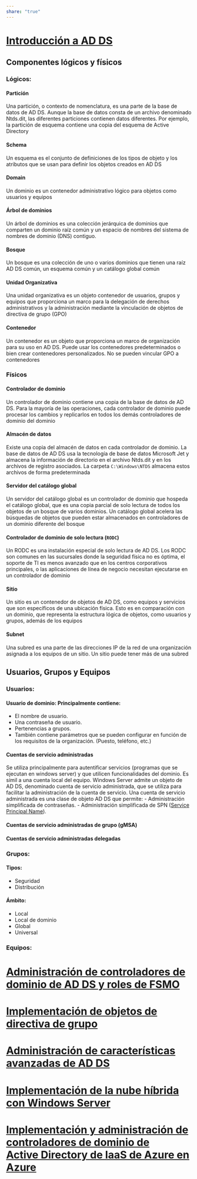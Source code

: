 ```yaml
---
share: "true"
---
```

# [Introducción a AD DS](https://learn.microsoft.com/es-es/training/modules/introduction-to-ad-ds/)
## Componentes lógicos y físicos 
### Lógicos:
#### Partición
Una partición, o contexto de nomenclatura, es una parte de la base de datos de AD DS. Aunque la base de datos consta de un archivo denominado Ntds.dit, las diferentes particiones contienen datos diferentes. Por ejemplo, la partición de esquema contiene una copia del esquema de Active Directory
#### Schema
Un esquema es el conjunto de definiciones de los tipos de objeto y los atributos que se usan para definir los objetos creados en AD DS
#### Domain
Un dominio es un contenedor administrativo lógico para objetos como usuarios y equipos
#### Árbol de dominios
Un árbol de dominios es una colección jerárquica de dominios que comparten un dominio raíz común y un espacio de nombres del sistema de nombres de dominio (DNS) contiguo.
#### Bosque
Un bosque es una colección de uno o varios dominios que tienen una raíz AD DS común, un esquema común y un catálogo global común
#### Unidad Organizativa
Una unidad organizativa es un objeto contenedor de usuarios, grupos y equipos que proporciona un marco para la delegación de derechos administrativos y la administración mediante la vinculación de objetos de directiva de grupo (GPO)
#### Contenedor
Un contenedor es un objeto que proporciona un marco de organización para su uso en AD DS. Puede usar los contenedores predeterminados o bien crear contenedores personalizados. No se pueden vincular GPO a contenedores
### Físicos
#### Controlador de dominio
Un controlador de dominio contiene una copia de la base de datos de AD DS. Para la mayoría de las operaciones, cada controlador de dominio puede procesar los cambios y replicarlos en todos los demás controladores de dominio del dominio
#### Almacén de datos
Existe una copia del almacén de datos en cada controlador de dominio. La base de datos de AD DS usa la tecnología de base de datos Microsoft Jet y almacena la información de directorio en el archivo Ntds.dit y en los archivos de registro asociados. La carpeta `C:\Windows\NTDS` almacena estos archivos de forma predeterminada
#### Servidor del catálogo global
Un servidor del catálogo global es un controlador de dominio que hospeda el catálogo global, que es una copia parcial de solo lectura de todos los objetos de un bosque de varios dominios. Un catálogo global acelera las búsquedas de objetos que pueden estar almacenados en controladores de un dominio diferente del bosque
#### Controlador de dominio de solo lectura (`RODC`)
Un RODC es una instalación especial de solo lectura de AD DS. Los RODC son comunes en las sucursales donde la seguridad física no es óptima, el soporte de TI es menos avanzado que en los centros corporativos principales, o las aplicaciones de línea de negocio necesitan ejecutarse en un controlador de dominio
#### Sitio
Un sitio es un contenedor de objetos de AD DS, como equipos y servicios que son específicos de una ubicación física. Esto es en comparación con un dominio, que representa la estructura lógica de objetos, como usuarios y grupos, además de los equipos
#### Subnet
Una subred es una parte de las direcciones IP de la red de una organización asignada a los equipos de un sitio. Un sitio puede tener más de una subred

## Usuarios, Grupos y Equipos
### Usuarios:
#### Usuario de dominio: Principalmente contiene: 
- El nombre de usuario.
- Una contraseña de usuario.
- Pertenencias a grupos.
- También contiene parámetros que se pueden configurar en función de los requisitos de la organización. (Puesto, teléfono, etc.)
#### Cuentas de servicio administradas
Se utiliza principalmente para autentificar servicios (programas que se ejecutan en windows server) y que utilicen funcionalidades del dominio. Es símil a una cuenta local del equipo.
Windows Server admite un objeto de AD DS, denominado cuenta de servicio administrada, que se utiliza para facilitar la administración de la cuenta de servicio. Una cuenta de servicio administrada es una clase de objeto AD DS que permite:
	- Administración simplificada de contraseñas.
	- Administración simplificada de SPN ([Service Principal Name](Service%20Principal%20Name.md)).
#### Cuentas de servicio administradas de grupo (gMSA)
#### Cuentas de servicio administradas delegadas

### Grupos:
#### Tipos:
* Seguridad
* Distribución
#### Ámbito:
* Local
* Local de dominio
* Global
* Universal
### Equipos:
 
# [Administración de controladores de dominio de AD DS y roles de FSMO](https://learn.microsoft.com/es-es/training/modules/manage-active-directory-domain-services-flexible-single-master-operation-roles/)

# [Implementación de objetos de directiva de grupo](https://learn.microsoft.com/es-es/training/modules/implement-group-policy-objects/)

# [Administración de características avanzadas de AD DS](https://learn.microsoft.com/es-es/training/modules/manage-advanced-features-of-ad-ds/)

# [Implementación de la nube híbrida con Windows Server](https://learn.microsoft.com/es-es/training/modules/implement-hybrid-identity-windows-server/)

# [Implementación y administración de controladores de dominio de Active Directory de IaaS de Azure en Azure](https://learn.microsoft.com/es-es/training/modules/deploy-manage-azure-iaas-active-directory-domain-controllers-azure/)
